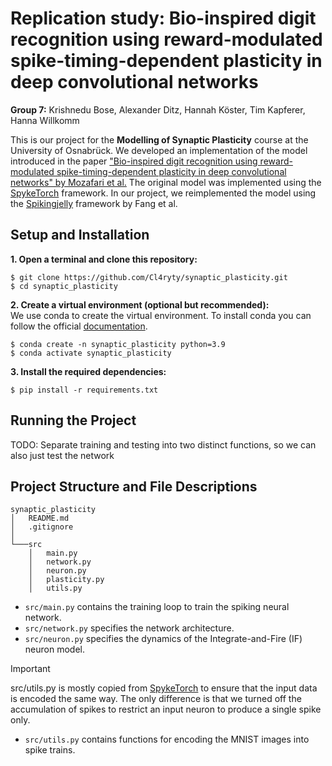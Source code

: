 # Replication study: Bio-inspired digit recognition using reward-modulated spike-timing-dependent plasticity in deep convolutional networks

**Group 7:** Krishnedu Bose, Alexander Ditz, Hannah Köster, Tim Kapferer, Hanna Willkomm

This is our project for the **Modelling of Synaptic Plasticity** course at the University of Osnabrück. We developed an implementation of the model introduced in the paper ["Bio-inspired digit recognition using reward-modulated spike-timing-dependent plasticity in deep convolutional networks" by Mozafari et al.](https://www.sciencedirect.com/science/article/abs/pii/S0031320319301906) The original model was implemented using the [SpykeTorch](https://arxiv.org/pdf/1903.02440) framework. In our project, we reimplemented the model using the [Spikingjelly](https://arxiv.org/pdf/2310.16620) framework by Fang et al.

## Setup and Installation

**1. Open a terminal and clone this repository:** <br>
```
$ git clone https://github.com/Cl4ryty/synaptic_plasticity.git 
$ cd synaptic_plasticity
```

**2. Create a virtual environment (optional but recommended):** <br>
We use conda to create the virtual environment. To install conda you can follow the official [documentation](https://conda.io/projects/conda/en/latest/user-guide/install/index.html). 
```
$ conda create -n synaptic_plasticity python=3.9
$ conda activate synaptic_plasticity 
```

**3. Install the required dependencies:**
```
$ pip install -r requirements.txt
```

## Running the Project

TODO: Separate training and testing into two distinct functions, so we can also just test the network

## Project Structure and File Descriptions

```
synaptic_plasticity
│   README.md
│   .gitignore  
│
└───src
    │   main.py
    │   network.py
    │   neuron.py
    │   plasticity.py
    │   utils.py
```

- ```src/main.py``` contains the training loop to train the spiking neural network.
- ```src/network.py``` specifies the network architecture.
- ```src/neuron.py``` specifies the dynamics of the Integrate-and-Fire (IF) neuron model.
> [!IMPORTANT]
> src/utils.py is mostly copied from [SpykeTorch](https://github.com/miladmozafari/SpykeTorch/blob/master/SpykeTorch/utils.py) to ensure that the input data is encoded the same way. The only difference is that we turned off the accumulation of spikes to restrict an input neuron to produce a single spike only.
- ```src/utils.py``` contains functions for encoding the MNIST images into spike trains. 
